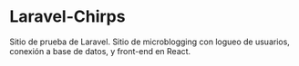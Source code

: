 # Laravel-Chirps
Sitio de prueba de Laravel. Sitio de microblogging con logueo de usuarios, conexión a base de datos, y front-end en React.
